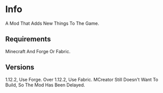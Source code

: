 # Info
A Mod That Adds New Things To The Game.
## Requirements
Minecraft And Forge Or Fabric.
## Versions
1.12.2, Use Forge. Over 1.12.2, Use Fabric.
MCreator Still Doesn't Want To Build, So The Mod Has Been Delayed.
